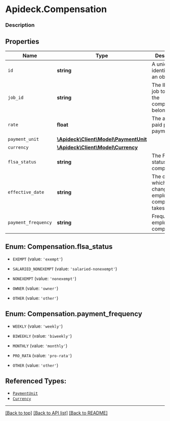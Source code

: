 # Apideck.Compensation

### Description

## Properties
Name | Type | Description | Notes
------------ | ------------- | ------------- | -------------
`id` | **string** | A unique identifier for an object. | [optional] 
`job_id` | **string** | The ID of the job to which the compensation belongs. | [optional] 
`rate` | **float** | The amount paid per payment unit. | [optional] 
`payment_unit` | [**\Apideck\Client\Model\PaymentUnit**](PaymentUnit.md) |  | [optional] 
`currency` | [**\Apideck\Client\Model\Currency**](Currency.md) |  | [optional] 
`flsa_status` | **string** | The FLSA status for this compensation. | [optional] 
`effective_date` | **string** | The date on which a change to an employee's compensation takes effect. | [optional] 
`payment_frequency` | **string** | Frequency of employee compensation. | [optional] 





<a name="FLSA_STATUS"></a>
## Enum: Compensation.flsa_status


* `EXEMPT` (value: `'exempt'`)

* `SALARIED_NONEXEMPT` (value: `'salaried-nonexempt'`)

* `NONEXEMPT` (value: `'nonexempt'`)

* `OWNER` (value: `'owner'`)

* `OTHER` (value: `'other'`)




<a name="PAYMENT_FREQUENCY"></a>
## Enum: Compensation.payment_frequency


* `WEEKLY` (value: `'weekly'`)

* `BIWEEKLY` (value: `'biweekly'`)

* `MONTHLY` (value: `'monthly'`)

* `PRO_RATA` (value: `'pro-rata'`)

* `OTHER` (value: `'other'`)




## Referenced Types:



* [`PaymentUnit`](PaymentUnit.md)
* [`Currency`](Currency.md)




---

[[Back to top]](#) [[Back to API list]](../../../../README.md#documentation-for-api-endpoints) [[Back to README]](../../../../README.md)


